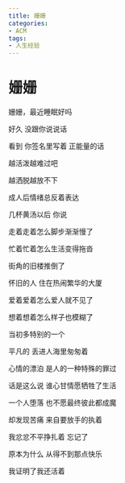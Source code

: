 ```yaml
---
title: 姗姗
categories:
- ACM
tags:
- 人生经验
---
```




# 姗姗

姗姗，最近睡眠好吗

好久 没跟你说说话

看到 你签名里写着 正能量的话

越活泼越难过吧

越洒脱越放不下

成人后情绪总反着表达

几杯黄汤以后  你说

走着走着怎么脚步渐渐慢了

忙着忙着怎么生活变得拖沓

街角的旧楼推倒了

怀旧的人  住在热闹繁华的大厦

爱着爱着怎么爱人就不见了

想着想着怎么样子也模糊了

当初多特别的一个

平凡的  丢进人海里匆匆着



心情的漂泊  是人的一种特殊的罪过

话是这么说   谁心甘情愿牺牲了生活

一个人堕落  也不愿最终彼此都成魔

却发现苦痛  来自要放手的执着

我忿忿不平挣扎着 忘记了

原本为什么   从得不到那点快乐

我证明了我还活着
